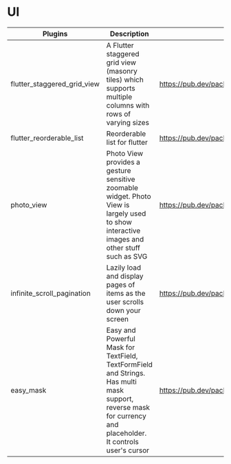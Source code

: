 # UI

| Plugins | Description | Link | Comments |
| --- | --- | --- | --- |
| flutter_staggered_grid_view | A Flutter staggered grid view (masonry tiles) which supports multiple columns with rows of varying sizes | https://pub.dev/packages/flutter_staggered_grid_view |
| flutter_reorderable_list | Reorderable list for flutter | https://pub.dev/packages/flutter_reorderable_list |
| photo_view | Photo View provides a gesture sensitive zoomable widget. Photo View is largely used to show interactive images and other stuff such as SVG | https://pub.dev/packages/photo_view |
| infinite_scroll_pagination | Lazily load and display pages of items as the user scrolls down your screen | https://pub.dev/packages/infinite_scroll_pagination |
| easy_mask | Easy and Powerful Mask for TextField, TextFormField and Strings. Has multi mask support, reverse mask for currency and placeholder. It controls user's cursor | https://pub.dev/packages/easy_mask |
